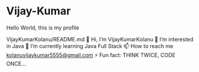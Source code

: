 # Vijay-Kumar
Hello World, this is my profile

 
VijayKumarKolanu/README.md
👋 Hi, I’m VijayKumarKolanu
👀 I’m interested in Java
🌱 I’m currently learning Java Full Stack
📫 How to reach me kolanuvijaykumar5555@gmail.com
⚡ Fun fact: THINK TWICE, CODE ONCE...
